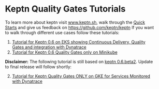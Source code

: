 # Keptn Quality Gates Tutorials

To learn more about keptn visit www.keptn.sh, walk through the [Quick Starts](https://keptn.sh/docs/quickstart/) and give us feedback on https://github.com/keptn/keptn
If you want to walk through different use cases follow these tutorials:
1. [Tutorial for Keptn 0.6 on EKS showing Continuous Delivery, Quality Gates and integration with Dynatrace](./simpleservice/README.md)
2. [Tutorial for Keptn 0.6 Quality Gates only on Minikube](./minikube/README.md)


  

**Disclaimer:** The following tutorial is still based on [keptn 0.6.beta2](https://keptn.sh/docs/0.6.0/). Update to final release will follow shortly:

2. [Tutorial for Keptn Quality Gates ONLY on GKE for Services Monitored with Dynatrace](./sample/README.md)

